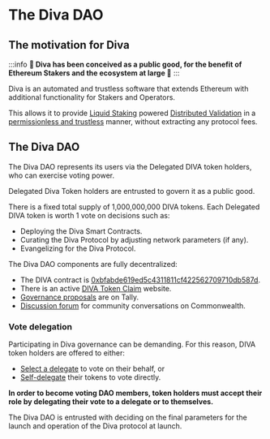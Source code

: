 
# The Diva DAO

## The motivation for Diva

:::info
**🌳 Diva has been conceived as a public good, for the benefit of Ethereum Stakers and the ecosystem at large 🌳**
:::

Diva is an automated and trustless software that extends Ethereum with additional functionality for Stakers and Operators.

This allows it to provide [Liquid Staking](lst) powered [Distributed Validation](dvt) in a [permissionless and trustless](features) manner, without extracting any protocol fees.

## The Diva DAO

The Diva DAO represents its users via the Delegated DIVA token holders, who can exercise voting power.

Delegated Diva Token holders are entrusted to govern it as a public good.

There is a fixed total supply of 1,000,000,000 DIVA tokens. Each Delegated DIVA token is worth 1 vote on decisions such as:

- Deploying the Diva Smart Contracts.
- Curating the Diva Protocol by adjusting network parameters (if any).
- Evangelizing for the Diva Protocol.

The Diva DAO components are fully decentralized:

- The DIVA contract is [0xbfabde619ed5c4311811cf422562709710db587d](https://etherscan.io/token/0xbfabde619ed5c4311811cf422562709710db587d).
- There is an active [DIVA Token Claim](https://claim.diva.community/) website.
- [Governance proposals](https://www.tally.xyz/gov/diva) are on Tally.
- [Discussion forum](https://commonwealth.im/divastaking/discussions) for community conversations on Commonwealth.

### Vote delegation

Participating in Diva governance can be demanding. For this reason, DIVA token holders are offered to either:

- [Select a delegate](https://www.tally.xyz/gov/diva/delegates) to vote on their behalf, or
- [Self-delegate](https://www.tally.xyz/gov/diva/my-voting-power) their tokens to vote directly.

**In order to become voting DAO members, token holders must accept their role by delegating their vote to a delegate or to themselves.**

The Diva DAO is entrusted with deciding on the final parameters for the launch and operation of the Diva protocol at launch.

